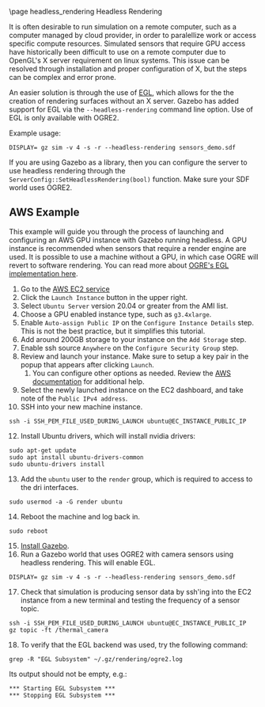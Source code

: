 \page headless_rendering Headless Rendering

It is often desirable to run simulation on a remote computer, such as
a computer managed by cloud provider, in order to paralellize work or access
specific compute resources. Simulated sensors that require GPU access have
historically been difficult to use on a remote computer due to OpenGL's
X server requirement on linux systems. This issue can be resolved through
installation and proper configuration of X, but the steps can be complex and
error prone.

An easier solution is through the use of [EGL](https://www.khronos.org/egl), which allows for the the creation of rendering surfaces without an X server. Gazebo has added support for EGL via the `--headless-rendering` command line option. Use of EGL is only available with OGRE2.

Example usage:

```
DISPLAY= gz sim -v 4 -s -r --headless-rendering sensors_demo.sdf
```

If you are using Gazebo as a library, then you can configure the
server to use headless rendering through the
`ServerConfig::SetHeadlessRendering(bool)` function. Make sure your SDF
world uses OGRE2.

## AWS Example

This example will guide you through the process of launching and configuring
an AWS GPU instance with Gazebo running headless. A GPU instance is
recommended when sensors that require a render engine are used. It is
possible to use a machine without a GPU, in which case OGRE will revert to
software rendering. You can read more about [OGRE's EGL implementation
here](https://www.ogre3d.org/2021/02/06/ogre-2-2-5-cerberus-released-and-egl-headless-support).

1. Go to the [AWS EC2 service](https://console.aws.amazon.com/ec2)
2. Click the `Launch Instance` button in the upper right.
3. Select `Ubuntu Server` version 20.04 or greater from the AMI list.
4. Choose a GPU enabled instance type, such as `g3.4xlarge`.
5. Enable `Auto-assign Public IP` on the `Configure Instance Details` step.
   This is not the best practice, but it simplifies this tutorial.
6. Add around 200GB storage to your instance on the `Add Storage` step.
7. Enable ssh source `Anywhere` on the `Configure Security Group` step.
8. Review and launch your instance. Make sure to setup a key pair in the
   popup that appears after clicking `Launch`.
    1. You can configure other options as needed. Review the [AWS
   documentation](https://docs.aws.amazon.com/AWSEC2/latest/UserGuide/EC2_GetStarted.html) for additional help.
9. Select the newly launched instance on the EC2 dashboard, and take note of
   the `Public IPv4 address`.
10. SSH into your new machine instance.
  ```
  ssh -i SSH_PEM_FILE_USED_DURING_LAUNCH ubuntu@EC_INSTANCE_PUBLIC_IP
  ```
12. Install Ubuntu drivers, which will install nvidia drivers:
  ```
  sudo apt-get update
  sudo apt install ubuntu-drivers-common
  sudo ubuntu-drivers install
  ```
13. Add the `ubuntu` user to the `render` group, which is required to access
    to the dri interfaces.
  ```
  sudo usermod -a -G render ubuntu
  ```
14. Reboot the machine and log back in.
  ```
  sudo reboot
  ```
15. [Install Gazebo](https://gazebosim.org/docs/latest/install).
16. Run a Gazebo world that uses OGRE2 with camera sensors using headless rendering. This will enable EGL.
  ```
  DISPLAY= gz sim -v 4 -s -r --headless-rendering sensors_demo.sdf
  ```
17. Check that simulation is producing sensor data by ssh'ing into the EC2
    instance from a new terminal and testing the frequency of a sensor topic.  
  ```
  ssh -i SSH_PEM_FILE_USED_DURING_LAUNCH ubuntu@EC_INSTANCE_PUBLIC_IP
  gz topic -ft /thermal_camera
  ```
18. To verify that the EGL backend was used, try the following command:
  ```
  grep -R "EGL Subsystem" ~/.gz/rendering/ogre2.log
  ```
  Its output should not be empty, e.g.:
  ```
  *** Starting EGL Subsystem ***
  *** Stopping EGL Subsystem ***
  ```
